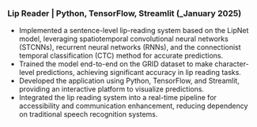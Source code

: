 ### Lip Reader | Python, TensorFlow, Streamlit (_January 2025)
- Implemented a sentence-level lip-reading system based on the LipNet model, leveraging spatiotemporal convolutional neural networks (STCNNs), recurrent neural networks (RNNs), and the connectionist temporal classification (CTC) method for accurate predictions.
- Trained the model end-to-end on the GRID dataset to make character-level predictions, achieving significant accuracy in lip reading tasks.
- Developed the application using Python, TensorFlow, and Streamlit, providing an interactive platform to visualize predictions.
- Integrated the lip reading system into a real-time pipeline for accessibility and communication enhancement, reducing dependency on traditional speech recognition systems.
